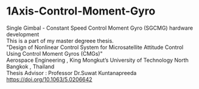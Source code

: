 # 1Axis-Control-Moment-Gyro
Single Gimbal - Constant Speed Control Moment Gyro (SGCMG) hardware development <br/> 
This is a part of my master degreee thesis. <br/> 
"Design of Nonlinear Control System for Microsatellite Attitude Control Using Control Moment Gyros (CMGs)" <br/> 
Aerospace Engineering , King Mongkut’s University of Technology North Bangkok , Thailand <br/> 
Thesis Advisor	:  Professor Dr.Suwat Kuntanapreeda <br/> 
https://doi.org/10.1063/5.0206642
